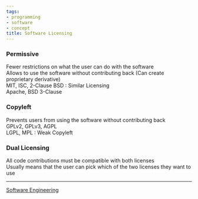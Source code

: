 ```yaml
---
tags:
- programming
- software
- concept
title: Software Licensing
---
```


### Permissive

Fewer restrictions on what the user can do with the software  
Allows to use the software without contributing back (Can create proprietary derivative)  
MIT, ISC, 2-Clause BSD : Similar Licensing  
Apache, BSD 3-Clause

### Copyleft

Prevents users from using the software without contributing back  
GPLv2, GPLv3, AGPL  
LGPL, MPL : Weak Copyleft

### Dual Licensing

All code contributions must be compatible with both licenses  
Usually means that the user can pick which of the two licenses they want to use

---

[Software Engineering](../software-engineering.md)